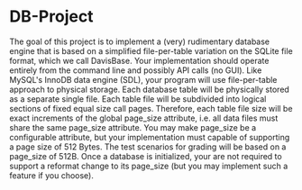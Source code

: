 # DB-Project
The goal of this project is to implement a (very) rudimentary database engine that is based on a simplified
file-per-table variation on the SQLite file format, which we call DavisBase. Your implementation should
operate entirely from the command line and possibly API calls (no GUI).
Like MySQL's InnoDB data engine (SDL), your program will use file-per-table approach to physical
storage. Each database table will be physically stored as a separate single file. Each table file will be
subdivided into logical sections of fixed equal size call pages. Therefore, each table file size will be exact
increments of the global page_size attribute, i.e. all data files must share the same page_size attribute.
You may make page_size be a configurable attribute, but your implementation must capable of
supporting a page size of 512 Bytes. The test scenarios for grading will be based on a page_size of 512B.
Once a database is initialized, your are not required to support a reformat change to its page_size (but you
may implement such a feature if you choose).
